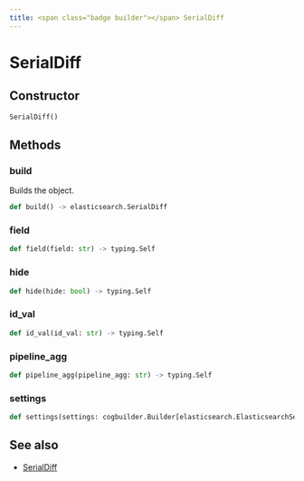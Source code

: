 ```yaml
---
title: <span class="badge builder"></span> SerialDiff
---
```

# <span class="badge builder"></span> SerialDiff

## Constructor

```python
SerialDiff()
```
## Methods

### <span class="badge object-method"></span> build

Builds the object.

```python
def build() -> elasticsearch.SerialDiff
```

### <span class="badge object-method"></span> field

```python
def field(field: str) -> typing.Self
```

### <span class="badge object-method"></span> hide

```python
def hide(hide: bool) -> typing.Self
```

### <span class="badge object-method"></span> id_val

```python
def id_val(id_val: str) -> typing.Self
```

### <span class="badge object-method"></span> pipeline_agg

```python
def pipeline_agg(pipeline_agg: str) -> typing.Self
```

### <span class="badge object-method"></span> settings

```python
def settings(settings: cogbuilder.Builder[elasticsearch.ElasticsearchSerialDiffSettings]) -> typing.Self
```

## See also

 * <span class="badge object-type-class"></span> [SerialDiff](./object-SerialDiff.md)
